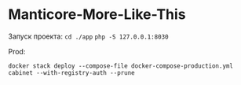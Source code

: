 # Manticore-More-Like-This

Запуск проекта:
`cd ./app`
`php -S 127.0.0.1:8030`

Prod:

`docker stack deploy --compose-file docker-compose-production.yml cabinet --with-registry-auth --prune`
